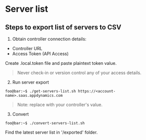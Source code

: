 # Server list

## Steps to export list of servers to CSV
1) Obtain controller connection details:
- Controller URL
- Access Token (API Access)

Create .local.token file and paste plaintext token value. 
> Never check-in or version control any of your access details.

2) Run server export

```console
foo@bar:~$ ./get-servers-list.sh https://<account-name>.saas.appdynamics.com
```

> Note: replace <account-name> with your controller's value.

3) Convert

```console
foo@bar:~$ ./convert-servers-list.sh
```

Find the latest server list in '/exported' folder.